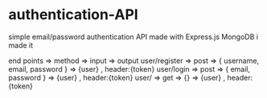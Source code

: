 # authentication-API
simple email/password authentication API made with Express.js MongoDB
i made it 

end points => method => input => output
user/register => post => { username, email, password } => {user} , header:{token}
user/login => post => { email, password } => {user} , header:{token}
user/ => get => {} => {user} , header:{token}
